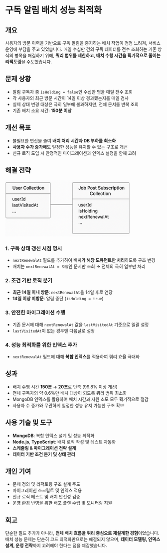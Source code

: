 # 구독 알림 배치 성능 최적화

## 개요

사용자의 방문 이력을 기반으로 구독 알림을 중지하는 배치 작업이 점점 느려져, 서비스 운영에 부담을 주고 있었습니다. 매일 수십만 건의 구독 데이터를 전수 조회하는 기존 방식의 병목을 해결하기 위해, **쿼리 범위를 제한하고, 배치 수행 시간을 획기적으로 줄이는 리팩토링**을 주도했습니다.

## 문제 상황

- 알림 구독자 중 `isHolding = false`인 수십만 명을 매일 전수 조회
- 각 사용자의 최근 방문 시간이 14일 이상 경과했는지를 매일 검사
- 실제 상태 변경 대상은 극히 일부에 불과하지만, 전체 문서를 반복 조회
- 기존 배치 소요 시간: **150분 이상**

## 개선 목표

- 불필요한 연산을 줄여 **배치 처리 시간과 DB 부하를 최소화**
- **사용자 수가 증가해도** 일정한 성능을 유지할 수 있는 구조로 개선
- 신규 로직 도입 시 안정적인 마이그레이션과 인덱스 설정을 함께 고려

## 해결 전략

<img src="image/batch-optimization/1747760690283.png" alt="구독 상태 갱신 흐름" width="400px">

### 1. 구독 상태 갱신 시점 명시

- `nextRenewalAt` 필드를 추가하여 **배치가 해당 도큐먼트만 처리**하도록 구조 변경
- 배치는 `nextRenewalAt = 오늘`인 문서만 조회 → 전체의 극히 일부만 처리

### 2. 조건 기반 로직 분기

- **최근 14일 이내 방문**: `nextRenewalAt`을 14일 후로 연장
- **14일 이상 미방문**: 알림 중단 (`isHolding = true`)

### 3. 안전한 마이그레이션 수행

- 기존 문서에 대해 `nextRenewalAt` 값을 `lastVisitedAt` 기준으로 일괄 설정
- `lastVisitedAt`이 없는 경우엔 다음날로 설정

### 4. 성능 최적화를 위한 인덱스 추가

- `nextRenewalAt` 필드에 대해 **복합 인덱스**를 적용하여 쿼리 효율 극대화

## 성과

- 배치 수행 시간 **150분 → 20초**로 단축 (99.8% 이상 개선)
- 전체 구독자의 약 0.6%만 배치 대상이 되도록 쿼리 범위 최소화
- MongoDB 인덱스를 활용하여 배치 시간과 자원 소모 모두 획기적으로 절감
- 사용자 수 증가와 무관하게 일정한 성능 유지 가능한 구조 확보

## 사용 기술 및 도구

- **MongoDB**: 복합 인덱스 설계 및 성능 최적화
- **Node.js**, **TypeScript**: 배치 로직 작성 및 테스트 자동화
- **스케줄링 & 마이그레이션 전략 설계**
- **데이터 기반 조건 분기 및 상태 관리**

## 개인 기여

- 문제 정의 및 리팩토링 구조 설계 주도
- 마이그레이션 스크립트 및 인덱스 적용
- 신규 로직 테스트 및 배치 안전성 검증
- 운영 환경 반영을 위한 배포 플랜 수립 및 모니터링 지원

## 회고

단순한 필드 추가가 아니라, **전체 배치 흐름을 쿼리 중심으로 재설계한 경험**이었습니다. 배치 성능 문제는 단순히 코드 최적화만으로는 해결되지 않으며, **데이터 모델링, 인덱스 설계, 운영 전략**까지 고려해야 한다는 점을 체감했습니다.
